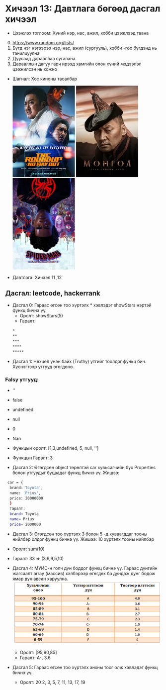 # Хичээл 13: Давтлага бөгөөд дасгал хичээл

- Цээжлэх тоглоом: Хүний нэр, нас, ажил, хобби цээжлээд таана

0. https://www.random.org/lists/
1. Бүгд нэг нэгээрээ нэр, нас, ажил (сургууль), хобби -гоо бүгдэнд нь танилцуулна
2. Дуусаад дарааллаа сугалана.
3. Дарааллын дагуу гарч ирээд хамгийн олон хүний мэдээлэл цээжилсэн нь хожно

- Шагнал: Хос киноны тасалбар

  <img src="image.png" alt="drawing" width="200"/>
  <img src="image-1.png" alt="drawing" width="200"/>
  <img src="image-2.png" alt="drawing" width="200"/>

- Давтлага: Хичээл 11 ,12

## Дасгал: leetcode, hackerrank

- Дасгал 0: Гараас өгсөн тоо хүртэлх \* хэвлэдэг showStars нэртэй функц бичнэ үү.
  - Оролт: showStars(5)
  - Гаралт:
  ```sh
  *
  **
  ***
  ****
  *****
  ```
- Дасгал 1: Нөхцөл үнэн байх (Truthy) утгийг тоолдог функц бич. Хүснэгтээр утгууд өгөгдөнө.

### Falsy утгууд:

- ''
- false
- undefined
- null
- 0
- Nan
- Функцын оролт: [1,3,undefined, 5, null, '']
- Функцын Гаралт: 3

- Дасгал 2: Өгөгдсөн object төрөлтэй car хувьсагчийн бүх Properties болон утгуудыг буцаадаг функц бичнэ үү. Жишээ:

```sh
 car = {
  brand:'Toyota',
  name: 'Prius',
  price: 20000000
  }
  Гаралт:
  brand= Toyota
  name= Prius
  price= 2000000
```

- Дасгал 3: Өгөгдсөн тоо хүртэлх 3 болон 5 -д хуваагддаг тооны нийлбэр олдог функц бичнэ үү. Жишээ: 10 хүртэлх тооны нийлбэр

- Оролт: sum(10)
- Гаралт: 33 => (3,6,9,5,10)

- Дасгал 4: МУИС-н голч дүн боддог функц бичнэ үү.
  Гараас дүнгийн жагсаалт array (массив) хэлбэрээр өгөгдөх ба дундаж дүнг бодож ямар дүн авсан харуулна.
  ![Alt text](image-3.png)
  - Оролт: [95,90,85]
  - Гаралт: A-, 3.6
- Дасгал 5: Гараас өгсөн тоо хүртэлх анхны тоог олж хэвлэдэг функц бичнэ үү.
  - Оролт: 20
    2, 3, 5, 7, 11, 13, 17, 19
